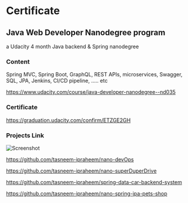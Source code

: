# Certificate

## Java Web Developer Nanodegree program
a Udacity 4 month Java backend & Spring nanodegree

### Content
Spring MVC, Spring Boot, GraphQL, REST APIs, microservices, Swagger, 
SQL, JPA, Jenkins, CI/CD pipeline, ..... etc

https://www.udacity.com/course/java-developer-nanodegree--nd035


### Certificate 
https://graduation.udacity.com/confirm/ETZGE2GH


### Projects Link

![Screenshot](0-projects_requirements.png)

https://github.com/tasneem-ipraheem/nano-devOps

https://github.com/tasneem-ipraheem/nano-superDuperDrive

https://github.com/tasneem-ipraheem/spring-data-car-backend-system

https://github.com/tasneem-ipraheem/nano-spring-jpa-pets-shop



